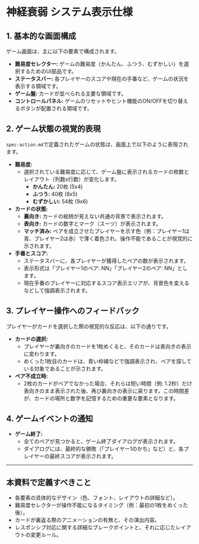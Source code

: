 # 神経衰弱 システム表示仕様

## 1. 基本的な画面構成
ゲーム画面は、主に以下の要素で構成されます。

- **難易度セレクター:** ゲームの難易度（かんたん、ふつう、むずかしい）を選択するためのUI部品です。
- **ステータスバー:** 各プレイヤーのスコアや現在の手番など、ゲームの状況を表示する領域です。
- **ゲーム盤:** カードが並べられる主要な領域です。
- **コントロールパネル:** ゲームのリセットやヒント機能のON/OFFを切り替えるボタンが配置される領域です。

## 2. ゲーム状態の視覚的表現
`spec-action.md`で定義されたゲームの状態は、画面上で以下のように表現されます。

- **難易度:**
  - 選択されている難易度に応じて、ゲーム盤に表示されるカードの枚数とレイアウト（列数x行数）が変化します。
    - **かんたん:** 20枚 (5x4)
    - **ふつう:** 40枚 (8x5)
    - **むずかしい:** 54枚 (9x6)
- **カードの状態:**
  - **裏向き:** カードの絵柄が見えない共通の背景で表示されます。
  - **表向き:** カードの数字とマーク（スーツ）が表示されます。
  - **マッチ済み:** ペアを成立させたプレイヤーを示す色（例：プレイヤー1は青、プレイヤー2は赤）で薄く着色され、操作不能であることが視覚的に示されます。
- **手番とスコア:**
  - ステータスバーに、各プレイヤーが獲得したペアの数が表示されます。
  - 表示形式は「プレイヤー1のペア: NN」「プレイヤー2のペア: NN」とします。
  - 現在手番のプレイヤーに対応するスコア表示エリアが、背景色を変えるなどして強調表示されます。

## 3. プレイヤー操作へのフィードバック
プレイヤーがカードを選択した際の視覚的な反応は、以下の通りです。

- **カードの選択:**
  - プレイヤーが裏向きのカードを1枚めくると、そのカードは表向きの表示に変わります。
  - めくった1枚目のカードは、青い枠線などで強調表示され、ペアを探している対象であることが示されます。
- **ペア不成立時:**
  - 2枚のカードがペアでなかった場合、それらは短い時間（例: 1.2秒）だけ表向きのまま表示された後、再び裏向きの表示に戻ります。この時間差が、カードの場所と数字を記憶するための重要な要素となります。

## 4. ゲームイベントの通知
- **ゲーム終了:**
  - 全てのペアが見つかると、ゲーム終了ダイアログが表示されます。
  - ダイアログには、最終的な勝敗（「プレイヤー1のかち」など）と、各プレイヤーの最終スコアが表示されます。

---
## 本資料で定義すべきこと
- 各要素の具体的なデザイン（色、フォント、レイアウトの詳細など）。
- 難易度セレクターが操作不能になるタイミング（例：最初の1枚をめくった後）。
- カードが裏返る際のアニメーションの有無と、その演出内容。
- レスポンシブ対応に関する詳細なブレークポイントと、それに応じたレイアウトの変更ルール。
